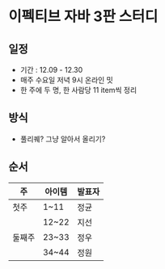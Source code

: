 # 이펙티브 자바 3판 스터디


## 일정 
- 기간 : 12.09 - 12.30
- 매주 수요일 저녁 9시 온라인 밋
- 한 주에 두 명, 한 사람당 11 item씩 정리


## 방식
- 풀리퀘? 그냥 알아서 올리기?

## 순서
|주|아이템|발표자|
|----|-----|----|
|첫주|1~11|정균|
||12~22|지선|
|둘째주|23~33|정우|
||34~44|정원|